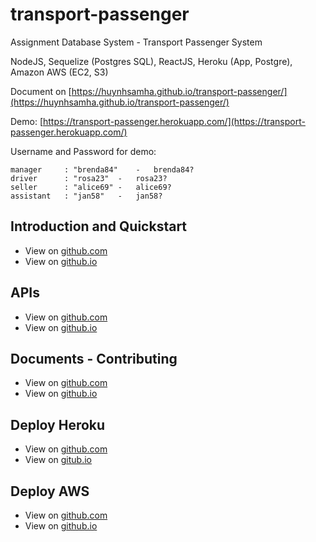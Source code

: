 # transport-passenger

Assignment Database System - Transport Passenger System

NodeJS, Sequelize (Postgres SQL), ReactJS, Heroku (App, Postgre), Amazon AWS (EC2, S3)

Document on [https://huynhsamha.github.io/transport-passenger/](https://huynhsamha.github.io/transport-passenger/)

Demo: [https://transport-passenger.herokuapp.com/](https://transport-passenger.herokuapp.com/)

Username and Password for demo:
```
manager		: "brenda84"	-	brenda84?
driver		: "rosa23"	-	rosa23?
seller		: "alice69"	-	alice69?
assistant	: "jan58"	-	jan58?
```


## Introduction and Quickstart
+ View on [github.com](https://github.com/huynhsamha/transport-passenger/blob/master/docs/README.md)
+ View on [github.io](https://huynhsamha.github.io/transport-passenger/)


## APIs
+ View on [github.com](https://github.com/huynhsamha/transport-passenger/blob/master/docs/api/README.md)
+ View on [github.io](https://huynhsamha.github.io/transport-passenger/api/)


## Documents - Contributing
+ View on [github.com](https://github.com/huynhsamha/transport-passenger/blob/master/docs/docs/README.md)
+ View on [github.io](https://huynhsamha.github.io/transport-passenger/docs/)


## Deploy Heroku
+ View on [github.com]()
+ View on [gitub.io]()

## Deploy AWS
+ View on [github.com](https://github.com/huynhsamha/transport-passenger/blob/master/docs/aws/README.md)
+ View on [github.io](https://huynhsamha.github.io/transport-passenger/aws/)
